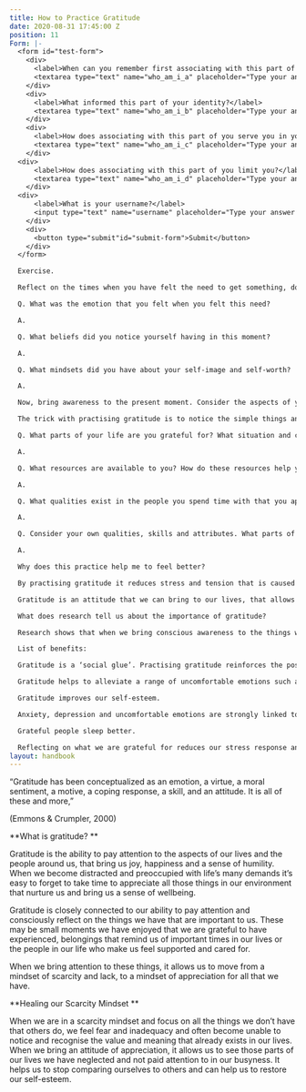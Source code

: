 ```yaml
---
title: How to Practice Gratitude
date: 2020-08-31 17:45:00 Z
position: 11
Form: |-
  <form id="test-form">
    <div>
      <label>When can you remember first associating with this part of your identity?</label>
      <textarea type="text" name="who_am_i_a" placeholder="Type your answer here"/></textarea>
    </div>
    <div>
      <label>What informed this part of your identity?</label>
      <textarea type="text" name="who_am_i_b" placeholder="Type your answer here"/></textarea>
    </div>
    <div>
      <label>How does associating with this part of you serve you in your life?</label>
      <textarea type="text" name="who_am_i_c" placeholder="Type your answer here"/></textarea>
    </div>
  <div>
      <label>How does associating with this part of you limit you?</label>
      <textarea type="text" name="who_am_i_d" placeholder="Type your answer here"/></textarea>
    </div>
  <div>
      <label>What is your username?</label>
      <input type="text" name="username" placeholder="Type your answer here"/></input>
    </div>
    <div>
      <button type="submit"id="submit-form">Submit</button>
    </div>
  </form>

  Exercise.

  Reflect on the times when you have felt the need to get something, do something or change something to make yourself feel better in the present moment.

  Q. What was the emotion that you felt when you felt this need?

  A.

  Q. What beliefs did you notice yourself having in this moment?

  A.

  Q. What mindsets did you have about your self-image and self-worth?

  A.

  Now, bring awareness to the present moment. Consider the aspects of your life that provide you with a sense of reassurance and comfort. This may be having a friend to talk to when you are bored, your ability to have access to the information you find interesting, the park nearby or simply the feeling of being comfortable and safe when you go to bed at night.

  The trick with practising gratitude is to notice the simple things and the small things in our lives and begin to notice what it is about these things that you appreciate and acknowledge. It allows you to reflect on the resources you already have and to recognise the meaning that exists in them.

  Q. What parts of your life are you grateful for? What situation and circumstances bring you a sense of relief and reassurance?

  A.

  Q. What resources are available to you? How do these resources help you to do things you enjoy?

  A.

  Q. What qualities exist in the people you spend time with that you appreciate and are thankful for? Think of a person and make a note about the qualities they have that you most admire.

  A.

  Q. Consider your own qualities, skills and attributes. What parts of yourself do you think other people appreciate and find value in?

  A.

  Why does this practice help me to feel better?

  By practising gratitude it reduces stress and tension that is caused by the feeling of needing to have more or do more to be able to feel safe and well. Often those things that make us feel safe and well are already with us, but we forget to notice and acknowledge them if we are in a state of fear.

  Gratitude is an attitude that we can bring to our lives, that allows us to slow down from the pace of fear and really notice the things in our lives that have meaning for us. Meaning provides us with a sense of fulfilment, which calms our nervous systems and allows us to experience a sense of calm, stillness and wellbeing.

  What does research tell us about the importance of gratitude?

  Research shows that when we bring conscious awareness to the things we are grateful for, we experience benefits in our mind, body, emotions and relationships.

  List of benefits:

  Gratitude is a ‘social glue’. Practising gratitude reinforces the positive feelings in our relationships and strengthens the bonds between us.

  Gratitude helps to alleviate a range of uncomfortable emotions such as envy, resentment, frustration and regret. Robert A. Emmons, a gratitude researcher has found that practising gratitude increases happiness and reduces depression.

  Gratitude improves our self-esteem.

  Anxiety, depression and uncomfortable emotions are strongly linked to our sense of social inequality and the frequency with which we compare ourselves to others. When we practice gratitude it moves our attention away from our negative attitudes towards others and allows us to develop a healthier attitude in our relationships to others.

  Grateful people sleep better.

  Reflecting on what we are grateful for reduces our stress response and provides us with a tool to self-soothe. When we practice gratitude before sleeping, research has shown that we experience a better quality of sleep and reduced anxiety when we wake up.
layout: handbook
---
```


“Gratitude has been conceptualized as an emotion, a virtue, a moral sentiment, a motive, a coping response, a skill, and an attitude. It is all of these and more,”

\(Emmons & Crumpler, 2000)

\*\*What is gratitude? \*\*

Gratitude is the ability to pay attention to the aspects of our lives and the people around us, that bring us joy, happiness and a sense of humility. When we become distracted and preoccupied with life’s many demands it’s easy to forget to take time to appreciate all those things in our environment that nurture us and bring us a sense of wellbeing.

Gratitude is closely connected to our ability to pay attention and consciously reflect on the things we have that are important to us. These may be small moments we have enjoyed that we are grateful to have experienced, belongings that remind us of important times in our lives or the people in our life who make us feel supported and cared for.

When we bring attention to these things, it allows us to move from a mindset of scarcity and lack, to a mindset of appreciation for all that we have.

\*\*Healing our Scarcity Mindset \*\*

When we are in a scarcity mindset and focus on all the things we don’t have that others do, we feel fear and inadequacy and often become unable to notice and recognise the value and meaning that already exists in our lives. When we bring an attitude of appreciation, it allows us to see those parts of our lives we have neglected and not paid attention to in our busyness.  It helps us to stop comparing ourselves to others and can help us to restore our self-esteem.